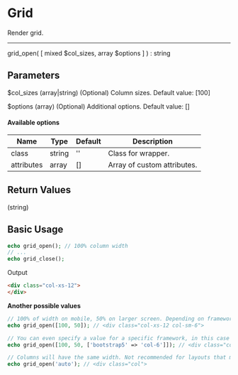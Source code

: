 # Grid

Render grid.

---

grid_open( [ mixed $col_sizes, array $options ] ) : string

## Parameters

$col_sizes (array|string) (Optional) Column sizes. Default value: [100]

$options (array) (Optional) Additional options. Default value: []

#### Available options

| Name       | Type   | Default | Description                                      |
|------------|--------|---------|--------------------------------------------------|
| class      | string | ''      | Class for wrapper.                               |
| attributes | array  | []      | Array of custom attributes.                      |

## Return Values

(string)

## Basic Usage

```php
echo grid_open(); // 100% column width
// ...
echo grid_close();
```

Output

```html
<div class="col-xs-12">
</div>
```

**Another possible values**

```php
// 100% of width on mobile, 50% on larger screen. Depending on framework, you can add multiple values however recommended maximum is 4 values.
echo grid_open([100, 50]); // <div class="col-xs-12 col-sm-6">

// You can even specify a value for a specific framework, in this case the first and second values are ignored.
echo grid_open([100, 50, ['bootstrap5' => 'col-6']]); // <div class="col-6">

// Columns will have the same width. Not recommended for layouts that must support multiple css frameworks. Since not every framework support this.
echo grid_open('auto'); // <div class="col">
```
